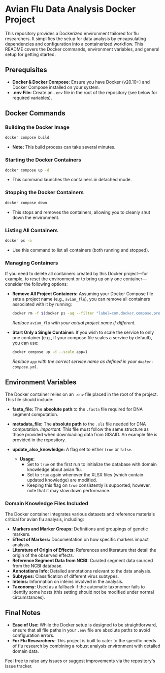 # Avian Flu Data Analysis Docker Project

This repository provides a Dockerized environment tailored for flu researchers. It simplifies the setup for data analysis by encapsulating dependencies and configuration into a containerized workflow. This README covers the Docker commands, environment variables, and general setup for getting started.

## Prerequisites

- **Docker & Docker Compose:** Ensure you have Docker (v20.10+) and Docker Compose installed on your system.
- **.env File:** Create an `.env` file in the root of the repository (see below for required variables).

## Docker Commands

### Building the Docker Image

```bash
docker compose build
```

- **Note:** This build process can take several minutes.

### Starting the Docker Containers

```bash
docker compose up -d
```

- This command launches the containers in detached mode.

### Stopping the Docker Containers

```bash
docker compose down
```

- This stops and removes the containers, allowing you to cleanly shut down the environment.

### Listing All Containers

```bash
docker ps -a
```

- Use this command to list all containers (both running and stopped).

### Managing Containers

If you need to delete all containers created by this Docker project—for example, to reset the environment or to bring up only one container—consider the following options:

- **Remove All Project Containers:**
  Assuming your Docker Compose file sets a project name (e.g., `avian_flu`), you can remove all containers associated with it by running:
  ```bash
  docker rm -f $(docker ps -aq --filter "label=com.docker.compose.project=avian_flu")
  ```
  *Replace `avian_flu` with your actual project name if different.*

- **Start Only a Single Container:**
  If you wish to scale the service to only one container (e.g., if your compose file scales a service by default), you can use:
  ```bash
  docker compose up -d --scale app=1
  ```
  *Replace `app` with the correct service name as defined in your `docker-compose.yml`.*

## Environment Variables

The Docker container relies on an `.env` file placed in the root of the project. This file should include:

- **fasta_file:**
  The **absolute path** to the `.fasta` file required for DNA segment computation.

- **metadata_file:**
  The **absolute path** to the `.xls` file needed for DNA computation.
  *Important:* This file must follow the same structure as those provided when downloading data from GISAID. An example file is provided in the repository.

- **update_also_knowledge:**
  A flag set to either `true` or `false`.
  - **Usage:**
    - Set to `true` on the first run to initialize the database with domain knowledge about avian flu.
    - Set to `true` again whenever the XLSX files (which contain updated knowledge) are modified.
    - Keeping this flag on `true` consistently is supported; however, note that it may slow down performance.

### Domain Knowledge Files Included

The Docker container integrates various datasets and reference materials critical for avian flu analysis, including:

- **Markers and Marker Groups:**
  Definitions and groupings of genetic markers.
- **Effect of Markers:**
  Documentation on how specific markers impact analysis.
- **Literature of Origin of Effects:**
  References and literature that detail the origin of the observed effects.
- **Reference Segment Data from NCBI:**
  Curated segment data sourced from the NCBI database.
- **Annotations Info:**
  Detailed annotations relevant to the data analysis.
- **Subtypes:**
  Classification of different virus subtypes.
- **Inteins:**
  Information on inteins involved in the analysis.
- **Taxonomy:**
  Used as a fallback if the automatic taxonomer fails to identify some hosts (this setting should not be modified under normal circumstances).

## Final Notes

- **Ease of Use:**
  While the Docker setup is designed to be straightforward, ensure that all file paths in your `.env` file are absolute paths to avoid configuration errors.
- **For Flu Researchers:**
  This project is built to cater to the specific needs of flu research by combining a robust analysis environment with detailed domain data.

Feel free to raise any issues or suggest improvements via the repository's issue tracker.
